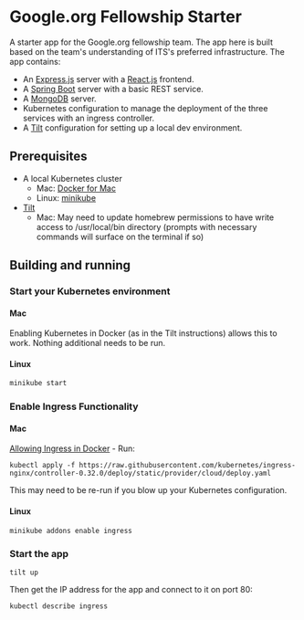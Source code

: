 # Google.org Fellowship Starter

A starter app for the Google.org fellowship team. The app here is built based
on the team's understanding of ITS's preferred infrastructure. The app contains:

  * An [Express.js](http://expressjs.com/) server with a
    [React.js](https://reactjs.org/) frontend.
  * A [Spring Boot](https://spring.io/projects/spring-boot) server with a basic
    REST service.
  * A [MongoDB](https://www.mongodb.com/) server.
  * Kubernetes configuration to manage the deployment of the three services with
    an ingress controller.
  * A [Tilt](https://tilt.dev) configuration for setting up a local dev
    environment.

## Prerequisites

  * A local Kubernetes cluster
    * Mac: [Docker for Mac](https://docs.docker.com/docker-for-mac/install/)
    * Linux: [minikube](https://minikube.sigs.k8s.io/docs/start/)
  * [Tilt](https://docs.tilt.dev/install.html)
    * Mac: May need to update homebrew permissions to have write access to /usr/local/bin directory (prompts with necessary commands will surface on the terminal if so)

## Building and running

### Start your Kubernetes environment

#### Mac

Enabling Kubernetes in Docker (as in the Tilt instructions) allows this to work. Nothing additional needs to be run.

#### Linux

```bash
minikube start
```

### Enable Ingress Functionality

#### Mac

[Allowing Ingress in Docker](https://kubernetes.github.io/ingress-nginx/deploy/#docker-for-mac) - Run:

```
kubectl apply -f https://raw.githubusercontent.com/kubernetes/ingress-nginx/controller-0.32.0/deploy/static/provider/cloud/deploy.yaml
```

This may need to be re-run if you blow up your Kubernetes configuration.

#### Linux

```
minikube addons enable ingress
```

### Start the app

```
tilt up
```

Then get the IP address for the app and connect to it on port 80:
```
kubectl describe ingress
```
